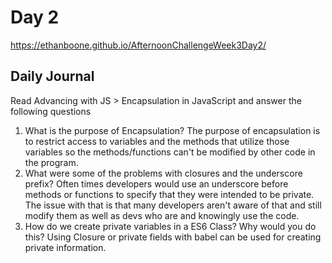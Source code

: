 # Day 2
https://ethanboone.github.io/AfternoonChallengeWeek3Day2/
## Daily Journal
Read Advancing with JS > Encapsulation in JavaScript and answer the following questions
1. What is the purpose of Encapsulation?
The purpose of encapsulation is to restrict access to variables and the methods that utilize those variables so the methods/functions can't be modified by other code in the program.
2. What were some of the problems with closures and the underscore prefix?
Often times developers would use an underscore before methods or functions to specify that they were intended to be private. The issue with that is that many developers aren't aware of that and still modify them as well as devs who are and knowingly use the code.
3. How do we create private variables in a ES6 Class? Why would you do this?
Using Closure or private fields with babel can be used for creating private information.